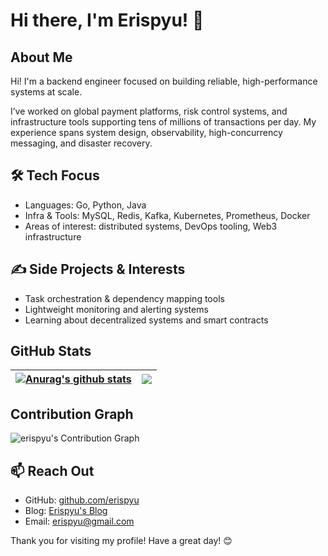 # Hi there, I'm Erispyu! 👋

## About Me

Hi! I'm a backend engineer focused on building reliable, high-performance systems at scale.

I’ve worked on global payment platforms, risk control systems, and infrastructure tools supporting tens of millions of transactions per day. My experience spans system design, observability, high-concurrency messaging, and disaster recovery.

## 🛠 Tech Focus

- Languages: Go, Python, Java
- Infra & Tools: MySQL, Redis, Kafka, Kubernetes, Prometheus, Docker
- Areas of interest: distributed systems, DevOps tooling, Web3 infrastructure

## ✍️ Side Projects & Interests

- Task orchestration & dependency mapping tools
- Lightweight monitoring and alerting systems
- Learning about decentralized systems and smart contracts

## GitHub Stats

| <a href="https://github.com/erispyu/github-readme-stats"><img align="center" src="https://github-readme-stats.vercel.app/api?username=erispyu&show_icons=true&include_all_commits=true&theme=buefy&hide_border=true&count_private=true" alt="Anurag's github stats" /></a> | <a href="https://github.com/erispyu/github-readme-stats"><img align="center" src="https://github-readme-stats.vercel.app/api/top-langs/?username=erispyu&layout=compact&hide_border=true" /></a> |
|----------------------------------------------------------------------------------------------------------------------------------------------------------------------------------------------------------------------------------------------------------------------------|--------------------------------------------------------------------------------------------------------------------------------------------------------------------------------------------------|

## Contribution Graph

![erispyu's Contribution Graph](https://github-readme-activity-graph.vercel.app/graph?username=erispyu&theme=github-light)

## 📫 Reach Out

- GitHub: [github.com/erispyu](https://github.com/erispyu)
- Blog: [Erispyu's Blog](https://blog.erispyu.fun/)
- Email: [erispyu@gmail.com](mailto:erispyu@gmail.com)

Thank you for visiting my profile! Have a great day! 😊
